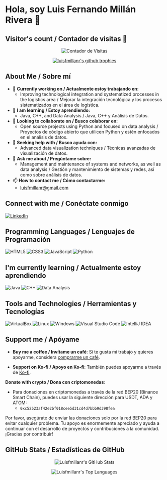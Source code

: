 # Hola, soy Luis Fernando Millán Rivera 👋

## Visitor's count / Contador de visitas 👀

<p align="center">
  <img src="https://visitor-count-lfmr.glitch.me/counter-image?nocache=1" alt="Contador de Visitas">
</p>


<p align="center">
  <a href="https://github.com/ryo-ma/github-profile-trophy">
    <img src="https://github-profile-trophy.vercel.app/?username=luisfmillanr&theme=onedark&no-frame=true" alt="luisfmillanr's github trophies" />
  </a>
</p>

## About Me / Sobre mí

- 🔭 **Currently working on / Actualmente estoy trabajando en:**
  - Improving technological integration and systematized processes in the logistics area / Mejorar la integración tecnológica y los procesos sistematizados en el área de logística.
- 🌱 **I am learning / Estoy aprendiendo:**
  - Java, C++, and Data Analysis / Java, C++ y Análisis de Datos.
- 👯 **Looking to collaborate on / Busco colaborar en:**
  - Open source projects using Python and focused on data analysis / Proyectos de código abierto que utilicen Python y estén enfocados en el análisis de datos.
- 🤔 **Seeking help with / Busco ayuda con:**
  - Advanced data visualization techniques / Técnicas avanzadas de visualización de datos.
- 💬 **Ask me about / Pregúntame sobre:**
  - Management and maintenance of systems and networks, as well as data analysis / Gestión y mantenimiento de sistemas y redes, así como sobre análisis de datos.
- 📫 **How to contact me / Cómo contactarme:**
  - [luisfmillanr@gmail.com](mailto:luisfmillanr@gmail.com)

## Connect with me / Conéctate conmigo
[![LinkedIn](https://img.shields.io/badge/LinkedIn-Luis%20Fernando%20Millán%20Rivera-blue?style=flat&logo=linkedin)](https://www.linkedin.com/in/fernando-dataanaliyst/)

## Programming Languages / Lenguajes de Programación
![HTML5](https://img.shields.io/badge/-HTML5-E34F26?style=flat&logo=HTML5&logoColor=white)
![CSS3](https://img.shields.io/badge/-CSS3-1572B6?style=flat&logo=CSS3&logoColor=white)
![JavaScript](https://img.shields.io/badge/-JavaScript-F7DF1E?style=flat&logo=javascript&logoColor=black)
![Python](https://img.shields.io/badge/-Python-3776AB?style=flat&logo=Python&logoColor=white)

## I'm currently learning / Actualmente estoy aprendiendo
![Java](https://img.shields.io/badge/-Java-007396?style=flat&logo=java&logoColor=white)
![C++](https://img.shields.io/badge/-C++-00599C?style=flat&logo=cplusplus&logoColor=white)
![Data Analysis](https://img.shields.io/badge/-Data%20Analysis-1f425f?style=flat)

## Tools and Technologies / Herramientas y Tecnologías
![VirtualBox](https://img.shields.io/badge/-VirtualBox-183A61?style=flat&logo=VirtualBox&logoColor=white)
![Linux](https://img.shields.io/badge/-Linux-FCC624?style=flat&logo=Linux&logoColor=black)
![Windows](https://img.shields.io/badge/-Windows-0078D6?style=flat&logo=Windows&logoColor=white)
![Visual Studio Code](https://img.shields.io/badge/-Visual%20Studio%20Code-007ACC?style=flat&logo=visual-studio-code&logoColor=white)
![IntelliJ IDEA](https://img.shields.io/badge/-IntelliJ%20IDEA-000000?style=flat&logo=intellij-idea&logoColor=white)

## Support me / Apóyame

- **Buy me a coffee / Invítame un café**: Si te gusta mi trabajo y quieres apoyarme, considera [comprarme un café](https://buymeacoffee.com/luisfmillay
).

- **Support on Ko-fi / Apoyo en Ko-fi**: También puedes apoyarme a través de [Ko-fi](https://ko-fi.com/luisfernandomillanrivera).

**Donate with crypto / Dona con criptomonedas**:
  - Para donaciones en criptomonedas a través de la red BEP20 (Binance Smart Chain), puedes usar la siguiente dirección para USDT, ADA y ATOM:
    - `0xc52523af42e2bf018cee5d31cd4d7bbb9d398fea`
    
Por favor, asegúrate de enviar las donaciones solo por la red BEP20 para evitar cualquier problema. Tu apoyo es enormemente apreciado y ayuda a continuar con el desarrollo de proyectos y contribuciones a la comunidad. ¡Gracias por contribuir!

## GitHub Stats / Estadísticas de GitHub

<!-- GitHub Readme Stats -->
<p align="center">
  <img src="https://github-readme-stats.vercel.app/api?username=Luisfmillanr&show_icons=true&theme=radical" alt="Luisfmillanr's GitHub Stats" />
</p>

<!-- GitHub Readme Top Languages -->
<p align="center">
  <img src="https://github-readme-stats.vercel.app/api/top-langs?username=Luisfmillanr&show_icons=true&layout=compact&theme=radical" alt="Luisfmillanr's Top Languages" />
</p>



